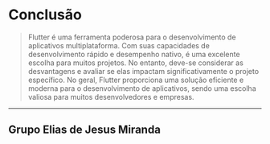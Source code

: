 # Conclusão

> Flutter é uma ferramenta poderosa para o desenvolvimento de aplicativos multiplataforma. Com suas capacidades de desenvolvimento rápido e desempenho nativo, é uma excelente escolha para muitos projetos. No entanto, deve-se considerar as desvantagens e avaliar se elas impactam significativamente o projeto específico. No geral, Flutter proporciona uma solução eficiente e moderna para o desenvolvimento de aplicativos, sendo uma escolha valiosa para muitos desenvolvedores e empresas. 


---
Grupo Elias de Jesus Miranda
--
